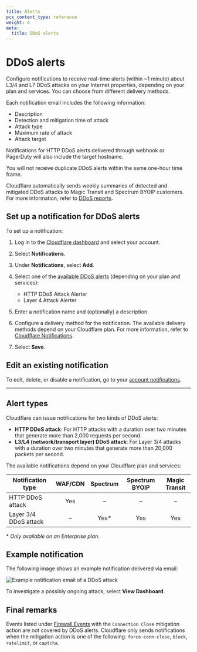 ```yaml
---
title: Alerts
pcx_content_type: reference
weight: 4
meta:
  title: DDoS alerts
---
```


# DDoS alerts

Configure notifications to receive real-time alerts (within ~1 minute) about L3/4 and L7 DDoS attacks on your Internet properties, depending on your plan and services. You can choose from different delivery methods.

Each notification email includes the following information:

* Description
* Detection and mitigation time of attack
* Attack type
* Maximum rate of attack
* Attack target

Notifications for HTTP DDoS alerts delivered through webhook or PagerDuty will also include the target hostname.

You will not receive duplicate DDoS alerts within the same one-hour time frame.

Cloudflare automatically sends weekly summaries of detected and mitigated DDoS attacks to Magic Transit and Spectrum BYOIP customers. For more information, refer to [DDoS reports](/ddos-protection/reference/reports/).

## Set up a notification for DDoS alerts

To set up a notification:

1. Log in to the [Cloudflare dashboard](https://dash.cloudflare.com/) and select your account.

2. Select **Notifications**.

3. Under **Notifications**, select **Add**.

4. Select one of the [available DDoS alerts](#alert-types) (depending on your plan and services):

    * HTTP DDoS Attack Alerter
    * Layer 4 Attack Alerter

5. Enter a notification name and (optionally) a description.

6. Configure a delivery method for the notification. The available delivery methods depend on your Cloudflare plan. For more information, refer to [Cloudflare Notifications](/fundamentals/notifications/).

7. Select **Save**.

## Edit an existing notification

To edit, delete, or disable a notification, go to your [account notifications](https://dash.cloudflare.com/?to=/:account/notifications).

---

## Alert types

Cloudflare can issue notifications for two kinds of DDoS alerts:

* **HTTP DDoS attack**: For HTTP attacks with a duration over two minutes that generate more than 2,000 requests per second.
* **L3/L4 (network/transport layer) DDoS attack**: For Layer 3/4 attacks with a duration over two minutes that generate more than 20,000 packets per second.

The available notifications depend on your Cloudflare plan and services:

Notification type     | WAF/CDN | Spectrum | Spectrum BYOIP | Magic Transit
----------------------|:-------:|:--------:|:--------------:|:------------:
HTTP DDoS attack      | Yes     | –        | –              | –
Layer 3/4 DDoS attack | –       | Yes\*    | Yes            | Yes

\* _Only available on an Enterprise plan._

## Example notification

The following image shows an example notification delivered via email:

![Example notification email of a DDoS attack](/ddos-protection/static/ddos-notification-example.png)

To investigate a possibly ongoing attack, select **View Dashboard**.

## Final remarks

Events listed under [Firewall Events](/waf/analytics/paid-plans/) with the `Connection Close` mitigation action are not covered by DDoS alerts. Cloudflare only sends notifications when the mitigation action is one of the following: `force-conn-close`, `block`, `ratelimit`, or `captcha`.
